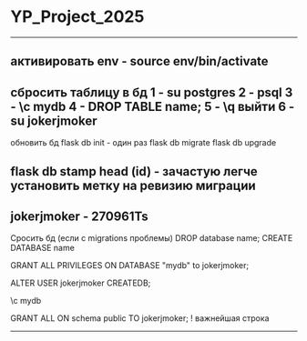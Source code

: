 # YP_Project_2025
------------------------------------------
активировать env - source env/bin/activate
------------------------------------------
сбросить таблицу в бд
1 - su postgres
2 - psql 
3 - \c mydb
4 - DROP TABLE name;
5 - \q выйти 
6 - su jokerjmoker 
------------------------------------------
обновить бд
flask db init - один раз
flask db migrate
flask db upgrade

flask db stamp head (id) - зачастую легче установить метку на ревизию миграции 
------------------------------------------
jokerjmoker - 270961Ts
------------------------------------------
Сросить бд (если с migrations проблемы)
DROP database name;
CREATE DATABASE name

GRANT ALL PRIVILEGES ON DATABASE "mydb" to jokerjmoker;

ALTER USER jokerjmoker CREATEDB;

\c mydb

GRANT ALL ON schema public TO jokerjmoker; ! важнейшая строка

------------------------------------------
